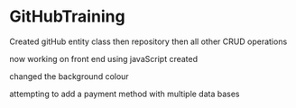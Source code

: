 # GitHubTraining

Created gitHub entity class 
then repository
then all other CRUD operations

now working on front end 
using javaScript created 

changed the background colour

attempting to add a payment method
with multiple data bases
